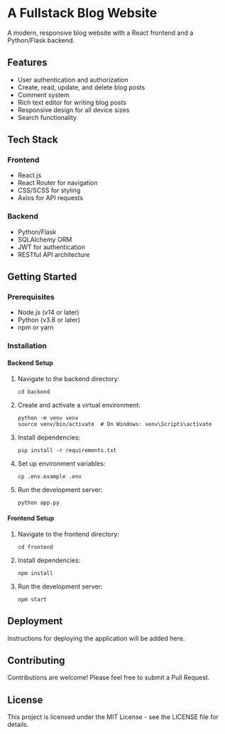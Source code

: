 # A Fullstack Blog Website

A modern, responsive blog website with a React frontend and a Python/Flask backend.

## Features

- User authentication and authorization
- Create, read, update, and delete blog posts
- Comment system
- Rich text editor for writing blog posts
- Responsive design for all device sizes
- Search functionality

## Tech Stack

### Frontend
- React.js
- React Router for navigation
- CSS/SCSS for styling
- Axios for API requests

### Backend
- Python/Flask
- SQLAlchemy ORM
- JWT for authentication
- RESTful API architecture

## Getting Started

### Prerequisites
- Node.js (v14 or later)
- Python (v3.8 or later)
- npm or yarn

### Installation

#### Backend Setup
1. Navigate to the backend directory:
   ```
   cd backend
   ```
2. Create and activate a virtual environment:
   ```
   python -m venv venv
   source venv/bin/activate  # On Windows: venv\Scripts\activate
   ```
3. Install dependencies:
   ```
   pip install -r requirements.txt
   ```
4. Set up environment variables:
   ```
   cp .env.example .env
   ```
5. Run the development server:
   ```
   python app.py
   ```

#### Frontend Setup
1. Navigate to the frontend directory:
   ```
   cd frontend
   ```
2. Install dependencies:
   ```
   npm install
   ```
3. Run the development server:
   ```
   npm start
   ```

## Deployment

Instructions for deploying the application will be added here.

## Contributing

Contributions are welcome! Please feel free to submit a Pull Request.

## License

This project is licensed under the MIT License - see the LICENSE file for details.
